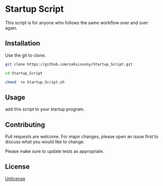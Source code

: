 # Startup Script

This script is for anyone who follows the same workflow over and over again.

## Installation

Use the git to clone.

```bash
git clone https://github.com/sahsisunny/Startup_Script.git
```
```bash
cd Startup_Script
```
```bash
chmod  +x Startup_Script.sh
```

## Usage

add this script to your startup program.

## Contributing
Pull requests are welcome. For major changes, please open an issue first to discuss what you would like to change.

Please make sure to update tests as appropriate.

## License
[Unlicense](https://github.com/sahsisunny/Startup_Script/blob/main/LICENSE)

